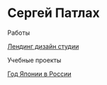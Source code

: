 
# Сергей Патлах
Работы

[Лендинг дизайн студии](https://qmuif.github.io/deeLanding)


Учебные проекты

[Год Японии в России](https://qmuif.github.io/yearOfJapan)
